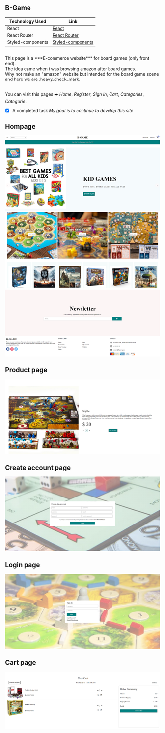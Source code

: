 ## B-Game 

Technology Used  | Link
------------- | -------------
React  | [React](https://reactjs.org/)
React Router  | [React Router](https://reactrouter.com/)
Styled-components  | [Styled-components](https://styled-components.com/docs/api)

<br>
This page is a ***E-commerce website*** for board games (only front end). <br>
The idea came when i was browsing amazon after board games. <br>
Why not make an "amazon" website but intended for the board game scene and here we are :heavy_check_mark: 

<br>You can visit this pages :arrow_right: *Home*, *Register*, *Sign in*, *Cart*, *Categories*, *Categorie*.


- [x] A completed task *My goal is to continue to develop this site*

## Hompage ##
![Alt text](https://github.com/FredrikThunberg/b-game-app/blob/master/B-game-photos/B-game1.png)
![Alt text](https://github.com/FredrikThunberg/b-game-app/blob/master/B-game-photos/B-game2.png)
![Alt text](https://github.com/FredrikThunberg/b-game-app/blob/master/B-game-photos/B-game3.png)

## Product page ##
![Alt text](https://github.com/FredrikThunberg/b-game-app/blob/master/B-game-photos/B-game-productpage.png)

## Create account page ##
![Alt text](https://github.com/FredrikThunberg/b-game-app/blob/master/B-game-photos/B-game-createaccount.png)

## Login page ##
![Alt text](https://github.com/FredrikThunberg/b-game-app/blob/master/B-game-photos/B-game-login.png)

## Cart page ##
![Alt text](https://github.com/FredrikThunberg/b-game-app/blob/master/B-game-photos/B-game-cart.png)

